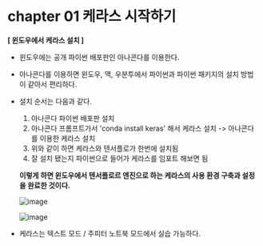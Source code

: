 # chapter 01 케라스 시작하기 #

**[ 윈도우에서 케라스 설치 ]**

- 윈도우에는 공개 파이썬 배포판인 아나콘다를 이용한다.

- 아나콘다를 이용하면 윈도우, 맥, 우분투에서 파이썬과 파이썬 패키지의 설치 방법이 같아서 편리하다.

- 설치 순서는 다음과 같다.

  1) 아나콘다 파이썬 배포판 설치
  2) 아나콘다 프롬프트가서 'conda install keras' 해서 케라스 설치 -> 아나콘다를 이용한 케라스 설치
  3) 위와 같이 하면 케라스와 텐서플로가 한번에 설치됨
  4) 잘 설치 됐는지 파이썬으로 들어가 케라스를 임포트 해보면 됨

  **이렇게 하면 윈도우에서 텐서플로르 엔진으로 하는 케라스의 사용 환경 구축과 설정을 완료한 것이다.**
  
  ![image](https://user-images.githubusercontent.com/66320010/119663444-4e577800-be6d-11eb-9b51-5081feb137a7.png)

  ![image](https://user-images.githubusercontent.com/66320010/119663527-63340b80-be6d-11eb-837d-65624836c1ea.png)
  
- 케라스는 텍스트 모드 / 주피터 노트북 모드에서 실습 가능하다.
